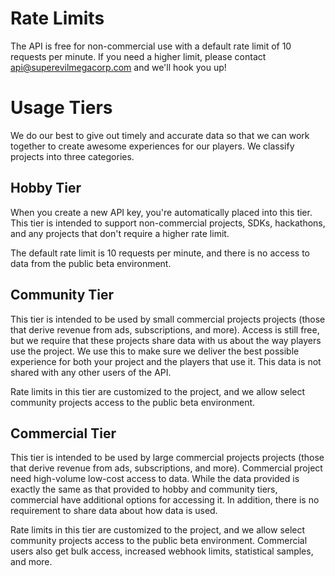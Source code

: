 # Rate Limits

The API is free for non-commercial use with a default rate limit of 10 requests per minute.  If you need a higher limit, please contact api@superevilmegacorp.com and we'll hook you up!  

# Usage Tiers

We do our best to give out timely and accurate data so that we can work together to create awesome experiences for our players.  We classify projects into three categories.

## Hobby Tier
When you create a new API key, you're automatically placed into this tier.  This tier is intended to support non-commercial projects, SDKs, hackathons, and any projects that don't require a higher rate limit.

The default rate limit is 10 requests per minute, and there is no access to data from the public beta environment.

## Community Tier
This tier is intended to be used by small commercial projects projects (those that derive revenue from ads, subscriptions, and more).  Access is still free, but we require that these projects share data with us about the way players use the project.  We use this to make sure we deliver the best possible experience for both your project and the players that use it.  This data is not shared with any other users of the API.  

Rate limits in this tier are customized to the project, and we allow select community projects access to the public beta environment.

## Commercial Tier
This tier is intended to be used by large commercial projects projects (those that derive revenue from ads, subscriptions, and more).  Commercial project need high-volume low-cost access to data.  While the data provided is exactly the same as that provided to hobby and community tiers, commercial have additional options for accessing it.  In addition, there is no requirement to share data about how data is used.  

Rate limits in this tier are customized to the project, and we allow select community projects access to the public beta environment.  Commercial users also get bulk access, increased webhook limits, statistical samples, and more.
